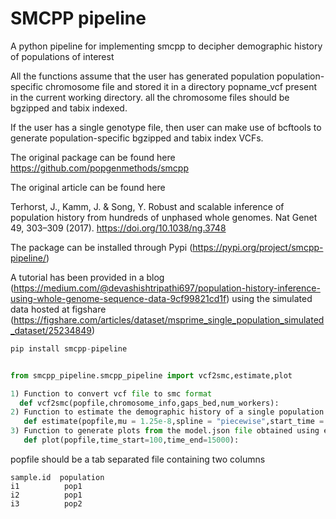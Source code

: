 # SMCPP pipeline
A python pipeline for implementing smcpp to decipher demographic history of populations of interest

All the functions assume that the user has generated population population-specific chromosome file and stored it in a directory popname_vcf present in the current working directory. all the chromosome files should be bgzipped and tabix indexed.

If the user has a single genotype file, then user can make use of bcftools to generate population-specific bgzipped and tabix index VCFs.

The original package can be found here
https://github.com/popgenmethods/smcpp

The original article can be found here

Terhorst, J., Kamm, J. & Song, Y. Robust and scalable inference of population history from hundreds of unphased whole genomes. Nat Genet 49, 303–309 (2017). https://doi.org/10.1038/ng.3748

The package can be installed through Pypi (https://pypi.org/project/smcpp-pipeline/)


A tutorial has been provided in a blog (https://medium.com/@devashishtripathi697/population-history-inference-using-whole-genome-sequence-data-9cf99821cd1f) using the simulated data hosted at figshare (https://figshare.com/articles/dataset/msprime_single_population_simulated_dataset/25234849)

```python
pip install smcpp-pipeline


from smcpp_pipeline.smcpp_pipeline import vcf2smc,estimate,plot

1) Function to convert vcf file to smc format
  def vcf2smc(popfile,chromosome_info,gaps_bed,num_workers):
2) Function to estimate the demographic history of a single population
   def estimate(popfile,mu = 1.25e-8,spline = "piecewise",start_time = 100, end_time=100000,knots = 8):
3) Function to generate plots from the model.json file obtained using estimate function
   def plot(popfile,time_start=100,time_end=15000):
```
popfile should be a tab separated file containing two columns

```
sample.id  population
i1          pop1
i2          pop1
i3          pop2  


